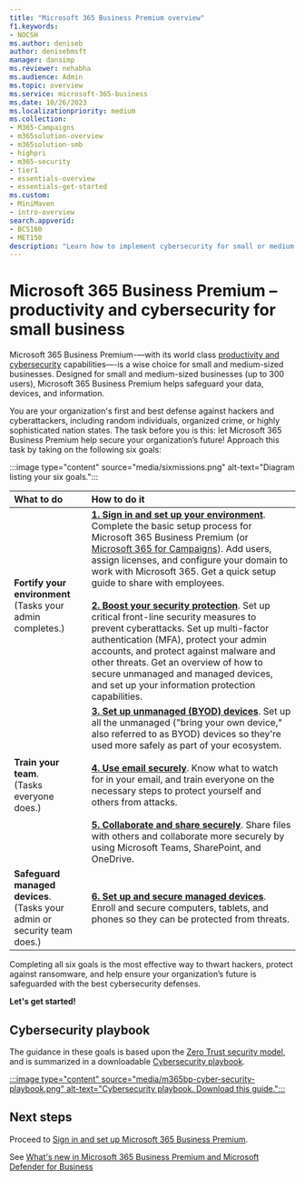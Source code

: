 ```yaml
---
title: "Microsoft 365 Business Premium overview"
f1.keywords:
- NOCSH
ms.author: deniseb
author: denisebmsft
manager: dansimp
ms.reviewer: nehabha
ms.audience: Admin
ms.topic: overview
ms.service: microsoft-365-business
ms.date: 10/26/2023
ms.localizationpriority: medium
ms.collection: 
- M365-Campaigns
- m365solution-overview
- m365solution-smb
- highpri
- m365-security
- tier1
- essentials-overview
- essentials-get-started
ms.custom:
- MiniMaven
- intro-overview
search.appverid:
- BCS160
- MET150
description: "Learn how to implement cybersecurity for small or medium sized businesses with Microsoft 365 Business Premium. The cybersecurity capabilities and features are optimized to prevent cyberattacks and security breaches, and help safeguard data, devices and information with high-grade cyber defenses."
---
```


# Microsoft 365 Business Premium – productivity and cybersecurity for small business

Microsoft 365 Business Premium-—with its world class [productivity and cybersecurity](why-choose-microsoft-365-business-premium.md) capabilities—-is a wise choice for small and medium-sized businesses. Designed for small and medium-sized businesses (up to 300 users), Microsoft 365 Business Premium helps safeguard your data, devices, and information. 

You are your organization's first and best defense against hackers and cyberattackers, including random individuals, organized crime, or highly sophisticated nation states. The task before you is this: let Microsoft 365 Business Premium help secure your organization’s future! Approach this task by taking on the following six goals: 

:::image type="content" source="media/sixmissions.png" alt-text="Diagram listing your six goals.":::

| What to do | How to do it |
|:---|:---|
| **Fortify your environment** <br/> (Tasks your admin completes.) | [**1. Sign in and set up your environment**](m365-business-premium-setup.md). Complete the basic setup process for Microsoft 365 Business Premium (or [Microsoft 365 for Campaigns](m365-campaigns-setup.md)). Add users, assign licenses, and configure your domain to work with Microsoft 365. Get a quick setup guide to share with employees.<br/><br/>[**2. Boost your security protection**](m365bp-security-overview.md). Set up critical front-line security measures to prevent cyberattacks. Set up multi-factor authentication (MFA), protect your admin accounts, and protect against malware and other threats. Get an overview of how to secure unmanaged and managed devices, and set up your information protection capabilities. |
| **Train your team**.<br/>(Tasks everyone does.) | [**3. Set up unmanaged (BYOD) devices**](m365bp-set-up-unmanaged-devices.md). Set up all the unmanaged ("bring your own device," also referred to as BYOD) devices so they're used more safely as part of your ecosystem.<br/><br/>[**4. Use email securely**](m365bp-use-email-securely.md). Know what to watch for in your email, and train everyone on the necessary steps to protect yourself and others from attacks.<br/><br/>[**5. Collaborate and share securely**](m365bp-collaborate-share-securely.md). Share files with others and collaborate more securely by using Microsoft Teams, SharePoint, and OneDrive. |
| **Safeguard managed devices**. <br/>(Tasks your admin or security team does.) | [**6. Set up and secure managed devices**](m365bp-protect-managed-devices.md). Enroll and secure computers, tablets, and phones so they can be protected from threats. |

Completing all six goals is the most effective way to thwart hackers, protect against ransomware, and help ensure your organization’s future is safeguarded with the best cybersecurity defenses. 

**Let's get started!**

## Cybersecurity playbook

The guidance in these goals is based upon the [Zero Trust security model](/security/zero-trust/guidance-smb-partner), and is summarized in a downloadable [Cybersecurity playbook](https://download.microsoft.com/download/9/c/1/9c167271-8209-492e-acc2-38a39d1834c2/m365bp-cybersecurity-playbook.pdf).

[:::image type="content" source="media/m365bp-cyber-security-playbook.png" alt-text="Cybersecurity playbook. Download this guide.":::](https://download.microsoft.com/download/9/c/1/9c167271-8209-492e-acc2-38a39d1834c2/m365bp-cybersecurity-playbook.pdf)

## Next steps

Proceed to [Sign in and set up Microsoft 365 Business Premium](m365-business-premium-setup.md).

See [What's new in Microsoft 365 Business Premium and Microsoft Defender for Business](m365bp-mdb-whats-new.md)


